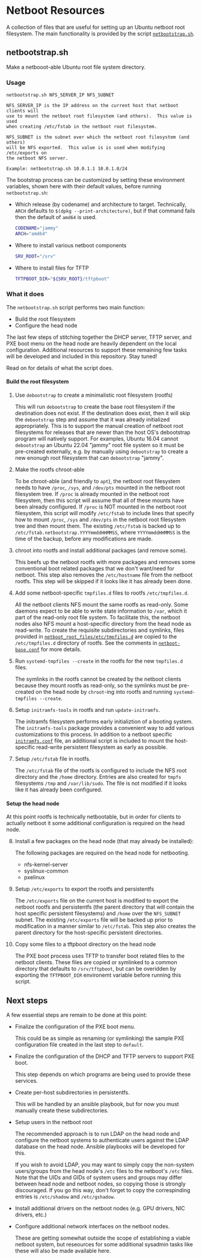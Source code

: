 # Netboot Resources

A collection of files that are useful for setting up an Ubuntu netboot root
filesystem.  The main functionality is provided by the script
[`netbootstrap.sh`](bootstrap/netbootstrap.dh).

## netbootstrap.sh

Make a netbooot-able Ubuntu root file system directory.

### Usage

```
netbootstrap.sh NFS_SERVER_IP NFS_SUBNET

NFS_SERVER_IP is the IP address on the current host that netboot clients will
use to mount the netboot root filesystem (and others).  This value is used
when creating /etc/fstab in the netboot root filesystem.

NFS_SUBNET is the subnet over which the netboot root filesystem (and others)
will be NFS exported.  This value is is used when modifying /etc/exports on
the netboot NFS server.

Example: netbootstrap.sh 10.0.1.1 10.0.1.0/24
```

The bootstrap process can be customized by setting these environment variables,
shown here with their default values, before running `netbootstrap.sh`:

- Which release (by codename) and architecture to target.  Technically, `ARCH`
  defaults to `$(dpkg --print-architecture)`, but if that command fails then
  the default of `amd64` is used.

  ```sh
  CODENAME="jammy"
  ARCH="amd64"
  ```

- Where to install various netboot components

  ```sh
  SRV_ROOT="/srv"
  ```

- Where to install files for TFTP

  ```sh
  TFTPBOOT_DIR="${SRV_ROOT}/tftpboot"
  ```

### What it does

The `netbootstrap.sh` script performs two main function:

- Build the root filesystem
- Configure the head node

The last few steps of stitching together the DHCP server, TFTP server, and PXE
boot menu on the head node are heavily dependent on the local configuration.
Additional resources to support these remaining few tasks will be developed and
included in this repository.  Stay tuned!

Read on for details of what the script does.

#### Build the root filesystem

1. Use `debootstrap` to create a minimalistic root filesystem (rootfs)

   This will run `debootstrap` to create the base root filesystem if the
   destination does not exist.  If the destination does exist, then it will skip
   the `debootstrap` step and assume that it was already initialized
   appropriately.  This is to support the manual creation of netboot root
   filesystems for releases that are newer than the host OS's debootstrap
   program will natively support.  For examples, Ubuntu 16.04 cannot
   `debootstrap` an Ubuntu 22.04 "jammy" root file system so it must be
   pre-created externally, e.g. by manually using `debootstrap` to create a new
   enonugh root filesystem that can `debootstrap` "jammy".

2. Make the rootfs chroot-able

   To be chroot-able (and friendly to `apt`), the netboot root filesystem needs
   to have `/proc`, `/sys`, and `/dev/pts` mounted in the netboot root
   filesystem tree.  If `/proc` is already mounted in the netboot root
   filesystem, then this script will assume that all of these mounts have been
   already configured.  If `/proc` is NOT mounted in the netboot root
   filesystem, this script will modify `/etc/fstab` to include lines that
   specify how to mount `/proc`, `/sys` and `/dev/pts` in the netboot root
   filesystem tree and then mount them.  The existing `/etc/fstab` is backed up
   to `/etc/fstab.netbootstrap.YYYYmmddHHMMSS`, where `YYYYmmddHHMMSS` is the
   time of the backup, before any modifications are made.

3. chroot into rootfs and install additional packages (and remove some).

   This beefs up the netboot rootfs with more packages and removes some
   conventional boot related packages that we don't want/need for netboot.  This
   step also removes the `/etc/hostname` file from the netboot rootfs.  This
   step will be skipped if it looks like it has already been done.

4. Add some netboot-specific `tmpfiles.d` files to rootfs `/etc/tmpfiles.d`.

   All the netboot clients NFS mount the same rootfs as read-only.  Some daemons
   expect to be able to write state information to `/var`, which it part of the
   read-only root file system.  To facilitate this, the netboot nodes also NFS
   mount a host-specific directory from the head node as read-write.  To create
   the requisite subdirectories and symlinks, files provided in
   [`netboot_root_files/etc/tmpfiles.d`](../netboof_root_files/etc/tmpfiles.d)
   are copied to the `/etc/tmpfiles.d` directory of rootfs.  See the comments in
   [`netboot-base.conf`](../netboof_root_files/etc/tmpfiles.d/netboot-base.conf)
   for more details.

5. Run `systemd-tmpfiles --create` in the rootfs for the new `tmpfiles.d`
   files.

   The symlinks in the rootfs cannot be created by the netboot clients because
   they mount rootfs as read-only, so the symlinks must be pre-created on the
   head node by `chroot`-ing into rootfs and running `systemd-tmpfiles
   --create`.

6. Setup `initramfs-tools` in rootfs and run `update-initramfs`.

   The initramfs filesystem performs early initializtion of a booting system.
   The `initramfs-tools` package provides a convenient way to add various
   customizations to this process.  In addition to a netboot specific
   [`initramfs.conf`](../netboot_root_files/etc/initramfs-tools/initramfs.conf)
   file, an additional script is included to mount the host-specific read-write
   persistent filesystem as early as possible.

7. Setup `/etc/fstab` file in rootfs.

   The `/etc/fstab` file of the rootfs is configured to include the NFS root
   directory and the `/home` directory.  Entries are also created for `tmpfs`
   filesystems `/tmp` and `/var/lib/sudo`.  The file is not modified if it looks
   like it has already been configured.

#### Setup the head node

At this point rootfs is technically netbootable, but in order for clients to
actually netboot it some additional configuration is required on the head
node.


8. Install a few packages on the head node (that may already be installed):

   The following packages are required on the head node for netbooting.

   - nfs-kernel-server
   - syslinux-common
   - pxelinux

9. Setup `/etc/exports` to export the rootfs and persistentfs

   The `/etc/exports` file on the current host is modified to export the netboot
   rootfs and persistentfs (the parent directory that will contain the host
   specific persistent filesystems) and `/home` over the `NFS_SUBNET` subnet.
   The existing `/etc/exports` file will be backed up prior to modification in a
   manner similar to `/etc/fstab`.  This step also creates the parent directory
   for the host-specific persistent directories.

10. Copy some files to a tftpboot directory on the head node

    The PXE boot process uses TFTP to transfer boot related files to the netboot
    clients.  These files are copied or symlinked to a common directory that
    defaults to `/srv/tftpboot`, but can be overidden by exporting the
    `TFTPBOOT_DIR` environemt variable before running this script.

## Next steps

A few essential steps are remain to be done at this point:

- Finalize the configuration of the PXE boot menu.

  This could be as simple as renaming (or symlinking) the sample PXE
  configuration file created in the last step to `default`.

- Finalize the configuration of the DHCP and TFTP servers to support PXE boot.

  This step depends on which programs are being used to provide these services.

- Create per-host subdirectories in persistentfs.

  This will be handled by an ansible playbook, but for now you must manually
  create these subdirectories.

- Setup users in the netboot root

  The recommended approach is to run LDAP on the head node and configure the
  netboot systems to authenticate users against the LDAP database on the head
  node.  Ansible playbooks will be developed for this.

  If you wish to avoid LDAP, you may want to simply copy the non-system
  users/groups from the head node's `/etc` files to the netboot's `/etc` files.
  Note that the UIDs and GIDs of system users and groups may differ between head
  node and netboot nodes, so copying those is strongly discouraged.  If you go
  this way, don't forget to copy the correspinding entries is `/etc/shadow` and
  `/etc/gshadow`.

- Install additional drivers on the netboot nodes (e.g. GPU drivers, NIC
  drivers, etc.)
- Configure additional network interfaces on the netboot nodes.

  These are getting somewhat outside the scope of establishing a viable netboot
  system, but reseources for some additional sysadmin tasks like these will also
  be made available here.
